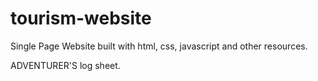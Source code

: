 # tourism-website
Single Page Website built with html, css, javascript and other resources.

ADVENTURER'S log sheet.
